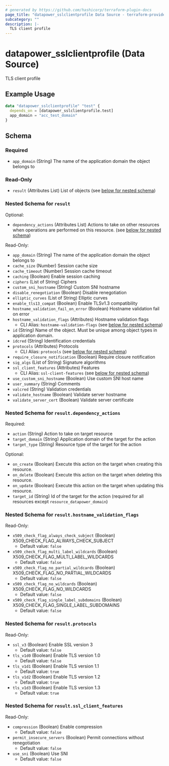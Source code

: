 ```yaml
---
# generated by https://github.com/hashicorp/terraform-plugin-docs
page_title: "datapower_sslclientprofile Data Source - terraform-provider-datapower"
subcategory: ""
description: |-
  TLS client profile
---
```


# datapower_sslclientprofile (Data Source)

TLS client profile

## Example Usage

```terraform
data "datapower_sslclientprofile" "test" {
  depends_on = [datapower_sslclientprofile.test]
  app_domain = "acc_test_domain"
}
```

<!-- schema generated by tfplugindocs -->
## Schema

### Required

- `app_domain` (String) The name of the application domain the object belongs to

### Read-Only

- `result` (Attributes List) List of objects (see [below for nested schema](#nestedatt--result))

<a id="nestedatt--result"></a>
### Nested Schema for `result`

Optional:

- `dependency_actions` (Attributes List) Actions to take on other resources when operations are performed on this resource. (see [below for nested schema](#nestedatt--result--dependency_actions))

Read-Only:

- `app_domain` (String) The name of the application domain the object belongs to
- `cache_size` (Number) Session cache size
- `cache_timeout` (Number) Session cache timeout
- `caching` (Boolean) Enable session caching
- `ciphers` (List of String) Ciphers
- `custom_sni_hostname` (String) Custom SNI hostname
- `disable_renegotiation` (Boolean) Disable renegotiation
- `elliptic_curves` (List of String) Elliptic curves
- `enable_tls13_compat` (Boolean) Enable TLSv1.3 compatibility
- `hostname_validation_fail_on_error` (Boolean) Hostname validation fail on error
- `hostname_validation_flags` (Attributes) Hostname validation flags
  - CLI Alias: `hostname-validation-flags` (see [below for nested schema](#nestedatt--result--hostname_validation_flags))
- `id` (String) Name of the object. Must be unique among object types in application domain.
- `idcred` (String) Identification credentials
- `protocols` (Attributes) Protocols
  - CLI Alias: `protocols` (see [below for nested schema](#nestedatt--result--protocols))
- `require_closure_notification` (Boolean) Require closure notification
- `sig_algs` (List of String) Signature algorithms
- `ssl_client_features` (Attributes) Features
  - CLI Alias: `ssl-client-features` (see [below for nested schema](#nestedatt--result--ssl_client_features))
- `use_custom_sni_hostname` (Boolean) Use custom SNI host name
- `user_summary` (String) Comments
- `valcred` (String) Validation credentials
- `validate_hostname` (Boolean) Validate server hostname
- `validate_server_cert` (Boolean) Validate server certificate

<a id="nestedatt--result--dependency_actions"></a>
### Nested Schema for `result.dependency_actions`

Required:

- `action` (String) Action to take on target resource
- `target_domain` (String) Application domain of the target for the action
- `target_type` (String) Resource type of the target for the action

Optional:

- `on_create` (Boolean) Execute this action on the target when creating this resource.
- `on_delete` (Boolean) Execute this action on the target when deleting this resource.
- `on_update` (Boolean) Execute this action on the target when updating this resource.
- `target_id` (String) Id of the target for the action (required for all resources except `resource_datapower_domain`)


<a id="nestedatt--result--hostname_validation_flags"></a>
### Nested Schema for `result.hostname_validation_flags`

Read-Only:

- `x509_check_flag_always_check_subject` (Boolean) X509_CHECK_FLAG_ALWAYS_CHECK_SUBJECT
  - Default value: `false`
- `x509_check_flag_multi_label_wildcards` (Boolean) X509_CHECK_FLAG_MULTI_LABEL_WILDCARDS
  - Default value: `false`
- `x509_check_flag_no_partial_wildcards` (Boolean) X509_CHECK_FLAG_NO_PARTIAL_WILDCARDS
  - Default value: `false`
- `x509_check_flag_no_wildcards` (Boolean) X509_CHECK_FLAG_NO_WILDCARDS
  - Default value: `false`
- `x509_check_flag_single_label_subdomains` (Boolean) X509_CHECK_FLAG_SINGLE_LABEL_SUBDOMAINS
  - Default value: `false`


<a id="nestedatt--result--protocols"></a>
### Nested Schema for `result.protocols`

Read-Only:

- `ssl_v3` (Boolean) Enable SSL version 3
  - Default value: `false`
- `tls_v1d0` (Boolean) Enable TLS version 1.0
  - Default value: `false`
- `tls_v1d1` (Boolean) Enable TLS version 1.1
  - Default value: `true`
- `tls_v1d2` (Boolean) Enable TLS version 1.2
  - Default value: `true`
- `tls_v1d3` (Boolean) Enable TLS version 1.3
  - Default value: `true`


<a id="nestedatt--result--ssl_client_features"></a>
### Nested Schema for `result.ssl_client_features`

Read-Only:

- `compression` (Boolean) Enable compression
  - Default value: `false`
- `permit_insecure_servers` (Boolean) Permit connections without renegotiation
  - Default value: `false`
- `use_sni` (Boolean) Use SNI
  - Default value: `false`
